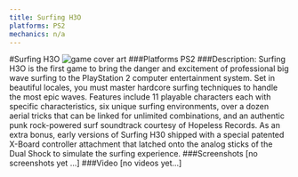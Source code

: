 ```yaml
---
title: Surfing H3O
platforms: PS2
mechanics: n/a
---
```

#Surfing H3O
![game cover art](//images.igdb.com/igdb/image/upload/t_cover_big/smozc5jnwypcembz99ln.jpg "Logo Title Text 1")
###Platforms
PS2
###Description:
Surfing H3O is the first game to bring the danger and excitement of professional big wave surfing to the PlayStation 2 computer entertainment system. Set in beautiful locales, you must master hardcore surfing techniques to handle the most epic waves. Features include 11 playable characters each with specific characteristics, six unique surfing environments, over a dozen aerial tricks that can be linked for unlimited combinations, and an authentic punk rock-powered surf soundtrack courtesy of Hopeless Records. As an extra bonus, early versions of Surfing H30 shipped with a special patented X-Board controller attachment that latched onto the analog sticks of the Dual Shock to simulate the surfing experience.
###Screenshots
[no screenshots yet ...]
###Video
[no videos yet...]
